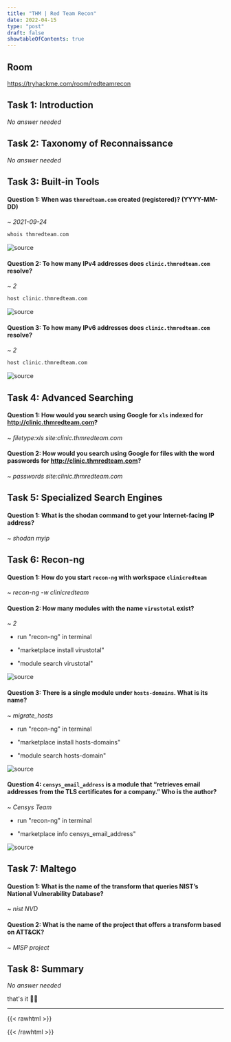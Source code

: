 ```yaml
---
title: "THM | Red Team Recon"
date: 2022-04-15
type: "post"
draft: false
showtableOfContents: true
---
```


## Room

https://tryhackme.com/room/redteamrecon

## Task 1: Introduction

*No answer needed*

## Task 2:  Taxonomy of Reconnaissance

*No answer needed*

## Task 3: Built-in Tools

#### Question 1: When was ```thmredteam.com``` created (registered)? (YYYY-MM-DD)

*~ 2021-09-24*

```bash
whois thmredteam.com
```

![source](/images/write-up/redteamrecon/2022.png)

#### Question 2: To how many IPv4 addresses does ```clinic.thmredteam.com``` resolve?

*~ 2*

```bash
host clinic.thmredteam.com
```

![source](/images/write-up/redteamrecon/2022_1.png)

#### Question 3: To how many IPv6 addresses does ```clinic.thmredteam.com``` resolve?

*~ 2*

```bash
host clinic.thmredteam.com
```

![source](/images/write-up/redteamrecon/2022_2.png)


## Task 4: Advanced Searching

#### Question 1: How would you search using Google for ```xls``` indexed for http://clinic.thmredteam.com?

*~ filetype:xls site:clinic.thmredteam.com*

#### Question 2: How would you search using Google for files with the word passwords for http://clinic.thmredteam.com?

*~ passwords site:clinic.thmredteam.com*

## Task 5: Specialized Search Engines

#### Question 1: What is the shodan command to get your Internet-facing IP address?

*~ shodan myip*

## Task 6: Recon-ng

#### Question 1: How do you start ```recon-ng``` with workspace ```clinicredteam```

*~ recon-ng -w clinicredteam*

#### Question 2: How many modules with the name ```virustotal``` exist?

*~ 2*

* run "recon-ng" in terminal 

* "marketplace install virustotal"

* "module search virustotal"

![source](/images/write-up/redteamrecon/2022_3.png)

#### Question 3: There is a single module under ```hosts-domains```. What is its name?

*~ migrate_hosts*

* run "recon-ng" in terminal 

* "marketplace install hosts-domains"

* "module search hosts-domain"

![source](/images/write-up/redteamrecon/2022_4.png)

#### Question 4: ```censys_email_address``` is a module that “retrieves email addresses from the TLS certificates for a company.” Who is the author?

*~ Censys Team*

* run "recon-ng" in terminal 

* "marketplace info censys_email_address"

![source](/images/write-up/redteamrecon/2022_5.png)

## Task 7: Maltego 

#### Question 1: What is the name of the transform that queries NIST’s National Vulnerability Database?

*~ nist NVD*

#### Question 2: What is the name of the project that offers a transform based on ATT&CK?

*~ MISP project*

## Task 8: Summary

*No answer needed*

that's it ✌🏽

-------------------------------------------------------------
{{< rawhtml >}} 
<script src="https://utteranc.es/client.js"
        repo="mansoorbarri/website"
        issue-term="title"
        theme="dark-blue"
        crossorigin="anonymous"
        async>
</script>
{{< /rawhtml >}}
